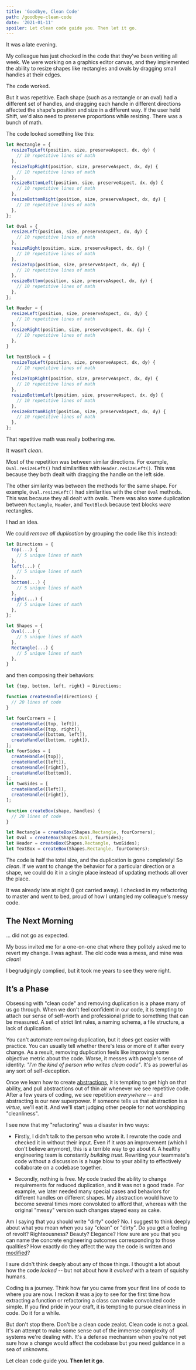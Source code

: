 ```yaml
---
title: 'Goodbye, Clean Code'
path: /goodbye-clean-code
date: '2021-01-11'
spoiler: Let clean code guide you. Then let it go.
---
```


It was a late evening.

My colleague has just checked in the code that they've been writing all week. We were working on a graphics editor canvas, and they implemented the ability to resize shapes like rectangles and ovals by dragging small handles at their edges.

The code worked.

But it was repetitive. Each shape (such as a rectangle or an oval) had a different set of handles, and dragging each handle in different directions affected the shape's position and size in a different way. If the user held Shift, we'd also need to preserve proportions while resizing. There was a bunch of math.

The code looked something like this:

```jsx
let Rectangle = {
  resizeTopLeft(position, size, preserveAspect, dx, dy) {
    // 10 repetitive lines of math
  },
  resizeTopRight(position, size, preserveAspect, dx, dy) {
    // 10 repetitive lines of math
  },
  resizeBottomLeft(position, size, preserveAspect, dx, dy) {
    // 10 repetitive lines of math
  },
  resizeBottomRight(position, size, preserveAspect, dx, dy) {
    // 10 repetitive lines of math
  },
};

let Oval = {
  resizeLeft(position, size, preserveAspect, dx, dy) {
    // 10 repetitive lines of math
  },
  resizeRight(position, size, preserveAspect, dx, dy) {
    // 10 repetitive lines of math
  },
  resizeTop(position, size, preserveAspect, dx, dy) {
    // 10 repetitive lines of math
  },
  resizeBottom(position, size, preserveAspect, dx, dy) {
    // 10 repetitive lines of math
  },
};

let Header = {
  resizeLeft(position, size, preserveAspect, dx, dy) {
    // 10 repetitive lines of math
  },
  resizeRight(position, size, preserveAspect, dx, dy) {
    // 10 repetitive lines of math
  },  
}

let TextBlock = {
  resizeTopLeft(position, size, preserveAspect, dx, dy) {
    // 10 repetitive lines of math
  },
  resizeTopRight(position, size, preserveAspect, dx, dy) {
    // 10 repetitive lines of math
  },
  resizeBottomLeft(position, size, preserveAspect, dx, dy) {
    // 10 repetitive lines of math
  },
  resizeBottomRight(position, size, preserveAspect, dx, dy) {
    // 10 repetitive lines of math
  },
};
```

That repetitive math was really bothering me.

It wasn’t *clean*.

Most of the repetition was between similar directions. For example, `Oval.resizeLeft()` had similarities with `Header.resizeLeft()`. This was because they both dealt with dragging the handle on the left side.

The other similarity was between the methods for the same shape. For example, `Oval.resizeLeft()` had similarities with the other `Oval` methods. This was because they all dealt with ovals. There was also some duplication between `Rectangle`, `Header`, and `TextBlock` because text blocks *were* rectangles.

I had an idea.

We could *remove all duplication* by grouping the code like this instead:

```jsx
let Directions = {
  top(...) {
    // 5 unique lines of math
  },
  left(...) {
    // 5 unique lines of math
  },
  bottom(...) {
    // 5 unique lines of math
  },
  right(...) {
    // 5 unique lines of math
  },
};

let Shapes = {
  Oval(...) {
    // 5 unique lines of math
  },
  Rectangle(...) {
    // 5 unique lines of math
  },
}
```

and then composing their behaviors:

```jsx
let {top, bottom, left, right} = Directions;

function createHandle(directions) {
  // 20 lines of code
}

let fourCorners = [
  createHandle([top, left]),
  createHandle([top, right]),
  createHandle([bottom, left]),
  createHandle([bottom, right]),
];
let fourSides = [
  createHandle([top]),
  createHandle([left]),
  createHandle([right]),
  createHandle([bottom]),
];
let twoSides = [
  createHandle([left]),
  createHandle([right]),
];

function createBox(shape, handles) {
  // 20 lines of code
}

let Rectangle = createBox(Shapes.Rectangle, fourCorners);
let Oval = createBox(Shapes.Oval, fourSides);
let Header = createBox(Shapes.Rectangle, twoSides);
let TextBox = createBox(Shapes.Rectangle, fourCorners);
```

The code is half the total size, and the duplication is gone completely! So *clean*. If we want to change the behavior for a particular direction or a shape, we could do it in a single place instead of updating methods all over the place.

It was already late at night (I got carried away). I checked in my refactoring to master and went to bed, proud of how I untangled my colleague's messy code.

## The Next Morning

... did not go as expected.

My boss invited me for a one-on-one chat where they politely asked me to revert my change. I was aghast. The old code was a mess, and mine was *clean*!

I begrudgingly complied, but it took me years to see they were right.

## It’s a Phase

Obsessing with "clean code" and removing duplication is a phase many of us go through. When we don't feel confident in our code, it is tempting to attach our sense of self-worth and professional pride to something that can be measured. A set of strict lint rules, a naming schema, a file structure, a lack of duplication.

You can't automate removing duplication, but it *does* get easier with practice. You can usually tell whether there's less or more of it after every change. As a result, removing duplication feels like improving some objective metric about the code. Worse, it messes with people's sense of identity: *"I'm the kind of person who writes clean code"*. It's as powerful as any sort of self-deception.

Once we learn how to create [abstractions](https://www.sandimetz.com/blog/2016/1/20/the-wrong-abstraction), it is tempting to get high on that ability, and pull abstractions out of thin air whenever we see repetitive code. After a few years of coding, we see repetition *everywhere* -- and abstracting is our new superpower. If someone tells us that abstraction is a *virtue*, we'll eat it. And we'll start judging other people for not worshipping "cleanliness".

I see now that my "refactoring" was a disaster in two ways:

* Firstly, I didn't talk to the person who wrote it. I rewrote the code and checked it in without their input. Even if it *was* an improvement (which I don't believe anymore), this is a terrible way to go about it. A healthy engineering team is constantly *building trust*. Rewriting your teammate's code without a discussion is a huge blow to your ability to effectively collaborate on a codebase together.

* Secondly, nothing is free. My code traded the ability to change requirements for reduced duplication, and it was not a good trade. For example, we later needed many special cases and behaviors for different handles on different shapes. My abstraction would have to become several times more convoluted to afford that, whereas with the original "messy" version such changes stayed easy as cake.

Am I saying that you should write "dirty" code? No. I suggest to think deeply about what you mean when you say "clean" or "dirty". Do you get a feeling of revolt? Righteousness? Beauty? Elegance? How sure are you that you can name the concrete engineering outcomes corresponding to those qualities? How exactly do they affect the way the code is written and [modified](/optimized-for-change/)?

I sure didn't think deeply about any of those things. I thought a lot about how the code *looked* -- but not about how it *evolved* with a team of squishy humans.

Coding is a journey. Think how far you came from your first line of code to where you are now. I reckon it was a joy to see for the first time how extracting a function or refactoring a class can make convoluted code simple. If you find pride in your craft, it is tempting to pursue cleanliness in code. Do it for a while.

But don't stop there. Don't be a clean code zealot. Clean code is not a goal. It's an attempt to make some sense out of the immense complexity of systems we're dealing with. It's a defense mechanism when you're not yet sure how a change would affect the codebase but you need guidance in a sea of unknowns.

Let clean code guide you. **Then let it go.**
